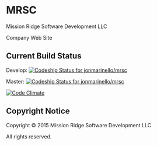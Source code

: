 MRSC
====

Mission Ridge Software Development LLC

Company Web Site

Current Build Status
--------------------

Develop: [ ![Codeship Status for jonmarinello/mrsc](https://www.codeship.io/projects/ff1d7c80-e3af-0131-ac19-1a224a6206b8/status?branch=develop)](https://www.codeship.io/projects/25487)

Master: [ ![Codeship Status for jonmarinello/mrsc](https://www.codeship.io/projects/ff1d7c80-e3af-0131-ac19-1a224a6206b8/status?branch=master)](https://www.codeship.io/projects/25487)

[![Code Climate](https://codeclimate.com/repos/56424faa1787d738ed00100f/badges/6726415c70702b5cff54/gpa.svg)](https://codeclimate.com/repos/56424faa1787d738ed00100f/feed)

Copyright Notice
----------------

Copyright © 2015 Mission Ridge Software Development LLC

All rights reserved.
